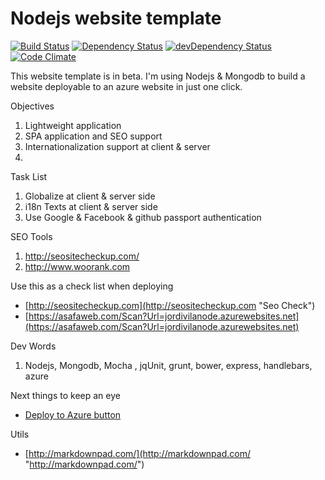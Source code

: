 # Nodejs website template

[![Build Status](https://travis-ci.org/jordivila/userAdmin.svg?branch=master)](https://travis-ci.org/jordivila/userAdmin)
[![Dependency Status](https://david-dm.org/jordivila/userAdmin.svg)](https://david-dm.org/jordivila/userAdmin)
[![devDependency Status](https://david-dm.org/jordivila/userAdmin/dev-status.svg)](https://david-dm.org/jordivila/userAdmin#info=devDependencies)
[![Code Climate](https://codeclimate.com/github/jordivila/userAdmin/badges/gpa.svg)](https://codeclimate.com/github/jordivila/userAdmin)

This website template is in beta. I'm using Nodejs & Mongodb to build a website deployable to an azure website in just one click.

Objectives

1. Lightweight application 
2. SPA application and SEO support 
3. Internationalization support at client & server 
4. 

Task List
 
1. Globalize at client & server side
2. i18n Texts at client & server side
3. Use Google & Facebook & github passport authentication

SEO Tools

1. http://seositecheckup.com/
2. http://www.woorank.com 

Use this as a check list when deploying

- [http://seositecheckup.com](http://seositecheckup.com "Seo Check")
- [https://asafaweb.com/Scan?Url=jordivilanode.azurewebsites.net](https://asafaweb.com/Scan?Url=jordivilanode.azurewebsites.net)

Dev Words

1. Nodejs, Mongodb, Mocha , jqUnit, grunt, bower, express, handlebars, azure

Next things to keep an eye

- [Deploy to Azure button](http://blog.stevenedouard.com/continuous-delivery-azure-websites-atlassian/ "Deploy to Azure button")


Utils

- [http://markdownpad.com/](http://markdownpad.com/ "http://markdownpad.com/")

